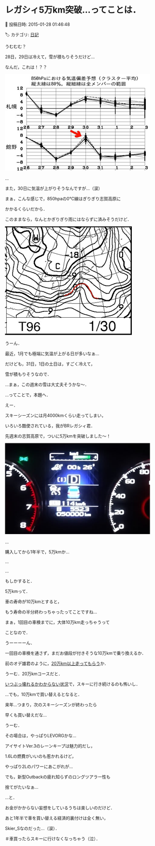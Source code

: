 # レガシィ5万km突破…ってことは．

📅 投稿日時: 2015-01-28 01:46:48

🏷️ カテゴリ: [日記](cc4b5682fb7b8b144980957a978653fb0.md)

うむむむ？


28日，29日は冷えて，雪が積もりそうだけど…





なんだ，これは！？？




![b5f0e6abed56705a7b6ed9f36df98e9c.jpg](images/b5f0e6abed56705a7b6ed9f36df98e9c.jpg)




…


また，30日に気温が上がりそうなんですが…（涙）





まぁ，こんな感じで，850hpaの0℃線はぎりぎり志賀高原に


かかるくらいだから．


このままなら，なんとかぎりぎり雨にはならずに済みそうだけど．




![c100c8cfcc4d30fe50aed4878f762622.jpg](images/c100c8cfcc4d30fe50aed4878f762622.jpg)




うーん．


最近，1月でも極端に気温が上がる日が多いなぁ…





だけども，31日，1日の土日は，すごく冷えて，


雪が積もりそうなので．


…まぁ，この週末の雪は大丈夫そうかな～．





…ってことで，本題へ．





えー．


スキーシーズンには月4000kmくらい走ってしまい，


いろいろ酷使されている，我がBRレガシィ君．





先週末の志賀高原で，ついに5万kmを突破しました～！




![b259c45a8db21da72f7b83ddffd40e99.jpg](images/b259c45a8db21da72f7b83ddffd40e99.jpg)







…


購入してから1年半で，5万kmか…


…


…


もしかすると．


5万kmって．


車の寿命が10万kmとすると，


もう寿命の半分終わっちゃったってことですね…





まぁ，1回目の車検までに，大体10万km走っちゃうって


ことなので．


うーーーーん．


一回目の車検を通さず，まだお値段が付きそうな10万kmで乗り換えるか．


前のオデ雄君のように，[20万km以上走ってもらう](ee9dfbbf25ff984370db123d6f932509b.md)か．





うーむ．20万kmコースだと．


[いつぶっ壊れるかわからない状況](e0720e4be6406d52fce2bd7d942dc0b84.md)で，スキーに行き続けるのも怖いし．





…でも，10万kmで買い替えるとなると．


来年…つまり，次のスキーシーズンが終わったら


早くも買い替えだな…





うーむ．


その場合は，やっぱりLEVORGかな…


アイサイトVer.3のレーンキープは魅力的だし，


1.6Lの燃費がいいのも惹かれるけど，


やっぱり2Lのパワーにあこがれが…


でも，新型Outbackの疲れ知らずのロングツアラー性も


捨てがたいなぁ…





…と．


お金がかからない妄想をしているうちは楽しいのだけど．





あと1年半で車を買い替える経済的裏付けは全く無い，


Skier_Sなのだった…（涙）．





＃車買ったらスキーに行けなくなっちゃう（泣）．
